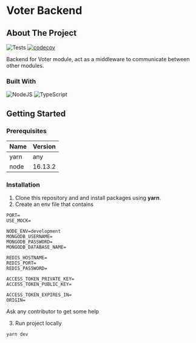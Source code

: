 # Voter Backend

## About The Project

![Tests](https://github.com/Voter-Software-Process-2022/voter-backend/actions/workflows/tests.yml/badge.svg)
[![codecov](https://codecov.io/gh/Voter-Software-Process-2022/voter-backend/branch/main/graph/badge.svg?token=E5LKK421GB)](https://codecov.io/gh/Voter-Software-Process-2022/voter-backend)

Backend for Voter module, act as a middleware to communicate between other modules.

### Built With

![NodeJS](https://img.shields.io/badge/node.js-6DA55F?style=for-the-badge&logo=node.js&logoColor=white)
![TypeScript](https://img.shields.io/badge/typescript-%23007ACC.svg?style=for-the-badge&logo=typescript&logoColor=white)

## Getting Started

### Prerequisites

| Name | Version |
| ---- | ------- |
| yarn | any     |
| node | 16.13.2 |

### Installation

1. Clone this repository and and install packages using **yarn**.
2. Create an env file that contains

```
PORT=
USE_MOCK=

NODE_ENV=development
MONGODB_USERNAME=
MONGODB_PASSWORD=
MONGODB_DATABASE_NAME=

REDIS_HOSTNAME=
REDIS_PORT=
REDIS_PASSWORD=

ACCESS_TOKEN_PRIVATE_KEY=
ACCESS_TOKEN_PUBLIC_KEY=

ACCESS_TOKEN_EXPIRES_IN=
ORIGIN=
```

Ask any contributor to get some help

3. Run project locally

```
yarn dev
```
